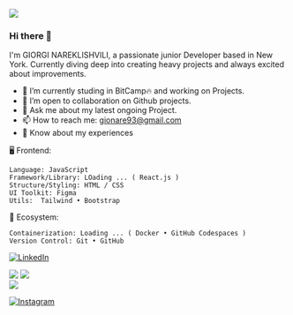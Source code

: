 
[![](https://visitcount.itsvg.in/api?id=gionare&icon=8&color=6)](https://visitcount.itsvg.in)

### Hi there 👋
I'm GIORGI NAREKLISHVILI, a passionate junior Developer based in New York. Currently diving deep into creating heavy projects and always excited about improvements.

- 🌱 I’m currently studing in BitCamp🔥 and working on Projects.
- 👯 I’m open to collaboration on Github projects.
- 💬 Ask me about my latest ongoing Project.
- 📫 How to reach me: gionare93@gmail.com 
- 📄 Know about my experiences 

🖥 Frontend:

    Language: JavaScript
    Framework/Library: LOading ... ( React.js )
    Structure/Styling: HTML / CSS
    UI Toolkit: Figma
    Utils:  Tailwind • Bootstrap 


🎡 Ecosystem:

    Containerization: Loading ... ( Docker • GitHub Codespaces )
    Version Control: Git • GitHub



[![LinkedIn](https://img.shields.io/badge/LinkedIn-%230077B5.svg?logo=linkedin&logoColor=white)](https://linkedin.com/in/gionare) 


![](https://github-readme-stats.vercel.app/api/top-langs/?username=gionare&theme=vision-friendly-dark&hide_border=true&include_all_commits=false&count_private=false&layout=compact)
![](https://github-readme-streak-stats.herokuapp.com/?user=gionare&theme=vision-friendly-dark&hide_border=true)<br/>
![](https://github-readme-stats.vercel.app/api?username=gionare&theme=vision-friendly-dark&hide_border=true&include_all_commits=false&count_private=false)<br/>


<a href="https://www.instagram.com/gionare" target="_blank"><img src="https://img.shields.io/badge/Instagram-%23E4405F.svg?&style=flat-square&logo=instagram&logoColor=white" alt="Instagram"></a>
<!-- 
<a href="https://www.facebook.com/originalphreak" target="_blank"><img src="https://img.shields.io/badge/Facebook-%231877F2.svg?&style=flat-square&logo=facebook&logoColor=white" alt="Facebook"></a>
<a href="https://open.spotify.com/user/0170agi99s5hh187g7mtz245b" target="_blank"><img src="https://img.shields.io/badge/Spotify-%231ED760.svg?&style=flat-square&logo=spotify&logoColor=white" alt="Spotify"></a>
-->


<!-- Proudly created with GPRM ( https://gprm.itsvg.in ) -->
